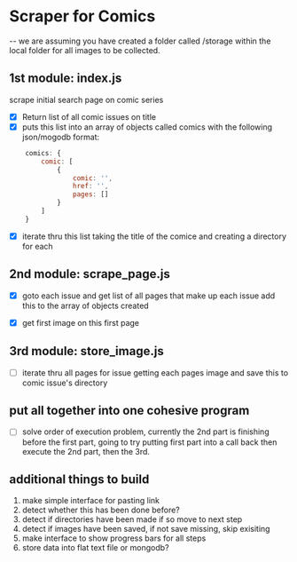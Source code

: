 # Scraper for Comics

-- we are assuming you have created a folder called /storage within the local folder for all images to be collected.

## 1st module: index.js
scrape initial search page on comic series

- [x] Return list of all comic issues on title
- [x] puts this list into an array of objects called comics with the following json/mogodb format:

```javascript
    comics: {
        comic: [
            {
                comic: '',
                href: '',
                pages: []
            }
        ]
    }
```

- [x] iterate thru this list taking the title of the comice and creating a directory for each

## 2nd module: scrape_page.js
- [x] goto each issue and get list of all pages that make up each issue add this to the array of objects created
- [x] get first image on this first page


## 3rd module: store_image.js
- [ ] iterate thru all pages for issue getting each pages image and save this to comic issue's directory

## put all together into one cohesive program
- [ ] solve order of execution problem, currently the 2nd part is finishing before the first part, going to try putting first part into a call back then execute the 2nd part, then the 3rd.


## additional things to build
1. make simple interface for pasting link
2. detect whether this has been done before?
3. detect if directories have been made if so move to next step
4. detect if images have been saved, if not save missing, skip 
exisiting
5. make interface to show progress bars for all steps
6. store data into flat text file or mongodb?






